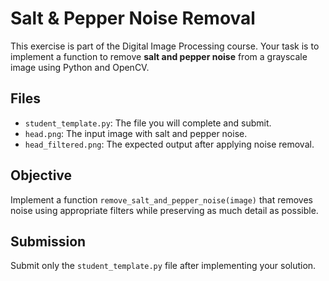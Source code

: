 # Salt & Pepper Noise Removal

This exercise is part of the Digital Image Processing course. Your task is to implement a function to remove **salt and pepper noise** from a grayscale image using Python and OpenCV.

## Files

- `student_template.py`: The file you will complete and submit.
- `head.png`: The input image with salt and pepper noise.
- `head_filtered.png`: The expected output after applying noise removal.

## Objective

Implement a function `remove_salt_and_pepper_noise(image)` that removes noise using appropriate filters while preserving as much detail as possible.

## Submission

Submit only the `student_template.py` file after implementing your solution.

